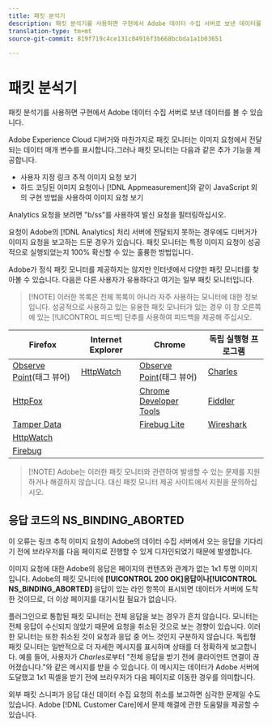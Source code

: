 ```yaml
---
title: 패킷 분석기
description: 패킷 분석기를 사용하면 구현에서 Adobe 데이터 수집 서버로 보낸 데이터를 볼 수 있습니다.
translation-type: tm+mt
source-git-commit: 819f719c4ce131c04916f3b668bcbda1a1b03651

---
```



# 패킷 분석기

패킷 분석기를 사용하면 구현에서 Adobe 데이터 수집 서버로 보낸 데이터를 볼 수 있습니다.

Adobe Experience Cloud 디버거와 마찬가지로 패킷 모니터는 이미지 요청에서 전달되는 데이터 매개 변수를 표시합니다.그러나 패킷 모니터는 다음과 같은 추가 기능을 제공합니다.

* 사용자 지정 링크 추적 이미지 요청 보기
* 하드 코딩된 이미지 요청이나 [!DNL Appmeasurement]와 같이 JavaScript 외의 구현 방법을 사용하여 이미지 요청 보기

Analytics 요청을 보려면 &quot;b/ss&quot;를 사용하여 발신 요청을 필터링하십시오.

요청이 Adobe의 [!DNL Analytics] 처리 서버에 전달되지 못하는 경우에도 디버거가 이미지 요청을 보고하는 드문 경우가 있습니다. 패킷 모니터는 특정 이미지 요청이 성공적으로 실행되었는지 100% 확신할 수 있는 훌륭한 방법입니다.

Adobe가 정식 패킷 모니터를 제공하지는 않지만 인터넷에서 다양한 패킷 모니터를 찾아볼 수 있습니다. 다음은 다른 사용자가 유용하다고 여기는 일부 패킷 모니터입니다.

> [!NOTE] 이러한 목록은 전체 목록이 아니라 자주 사용하는 모니터에 대한 정보입니다. 성공적으로 사용하고 있는 유용한 패킷 모니터가 있는 경우 이 창 오른쪽에 있는 [!UICONTROL 피드백] 단추를 사용하여 피드백을 제공해 주십시오.

| Firefox | Internet Explorer | Chrome | 독립 실행형 프로그램 |
|---|---|---|---|
| [Observe Point](https://www.observepoint.com/product#plugin)(태그 뷰어) | [HttpWatch](https://www.httpwatch.com/) | [Observe Point](https://www.observepoint.com/product#plugin)(태그 뷰어) | [Charles](https://www.charlesproxy.com/) |
| [HttpFox](https://addons.mozilla.org/en-US/firefox/addon/httpfox/) |  | [Chrome Developer Tools](https://code.google.com/chrome/devtools/docs/overview.html) | [Fiddler](https://www.fiddler2.com/fiddler2/) |
| [Tamper Data](https://addons.mozilla.org/en-us/firefox/addon/tamper-data/) |  | [Firebug Lite](https://chrome.google.com/webstore/detail/bmagokdooijbeehmkpknfglimnifench) | [Wireshark](https://www.wireshark.org/) |
| [HttpWatch](https://www.httpwatch.com/) |  |  |  |
| [Firebug](https://getfirebug.com/) |  |  |  |

> [!NOTE] Adobe는 이러한 패킷 모니터와 관련하여 발생할 수 있는 문제를 지원하거나 해결하지 않습니다. 대신 패킷 모니터 제공 사이트에서 지원을 문의하십시오.

## 응답 코드의 NS_BINDING_ABORTED

이 오류는 링크 추적 이미지 요청이 Adobe의 데이터 수집 서버에서 오는 응답을 기다리기 전에 브라우저를 다음 페이지로 진행할 수 있게 디자인되었기 때문에 발생합니다.

이미지 요청에 대한 Adobe의 응답은 페이지의 컨텐츠와 관계가 없는 1x1 투명 이미지입니다. Adobe의 패킷 모니터에 **[!UICONTROL 200 OK]**응답이나**[!UICONTROL  NS_BINDING_ABORTED]** 응답이 있는 라인 항목이 표시되면 데이터가 서버에 도착한 것이므로, 더 이상 페이지를 대기시킬 필요가 없습니다.

플러그인으로 통합된 패킷 모니터는 전체 응답을 보는 경우가 흔치 않습니다. 모니터는 전체 응답이 수신되지 않았기 때문에 요청을 취소된 것으로 보는 경향이 있습니다. 이러한 모니터는 또한 취소된 것이 요청과 응답 중 어느 것인지 구분하지 않습니다. 독립형 패킷 모니터는 일반적으로 더 자세한 메시지를 표시하며 상태를 더 정확하게 보고합니다. 예를 들어, 사용자가 *Charles*&#x200B;로부터 &quot;전체 응답을 받기 전에 클라이언트 연결이 끊어졌습니다.&quot;와 같은 메시지를 받을 수 있습니다. 이 메시지는 데이터가 Adobe 서버에 도달했고 1x1 픽셀을 받기 전에 브라우저가 다음 페이지로 이동한 경우를 의미합니다.

외부 패킷 스니퍼가 응답 대신 데이터 수집 요청의 취소를 보고하면 심각한 문제일 수도 있습니다. Adobe [!DNL Customer Care]에서 문제 해결에 관한 도움말을 제공할 수 있습니다.
